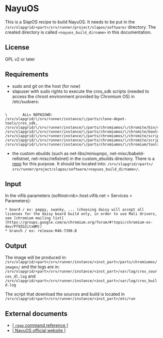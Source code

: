 # NayuOS

This is a SlapOS recipe to build NayuOS. It needs to be put in the <code>/srv/slapgrid/\<part\>/srv/runner/project/slapos/software/</code> directory. The created directory is called <code>\<nayuos_build_dirname\></code> in this documentation.

## License

GPL v2 or later

## Requirements

*   sudo and git on the host (for now)
*   slapuser with sudo rights to execute the cros_sdk scripts (needed to access the chroot environment provided by Chromium OS)
in /etc/sudoers:
<pre><code>
\<slapuser\>       ALL= NOPASSWD: /srv/slapgrid/\<part\>/srv/runner/instance/\<inst_part\>/parts/clone-depot-tools/cros_sdk, /srv/slapgrid/\<part\>/srv/runner/instance/\<inst_part\>/parts/chromiumos/\<release\>/chromite/bin/cros_sdk, /srv/slapgrid/\<part\>/srv/runner/instance/\<inst_part\>/parts/chromiumos/\<release\>/chromite/bootstrap/cros_sdk, /srv/slapgrid/\<part\>/srv/runner/instance/\<inst_part\>/parts/chromiumos/\<release\>/chromite/scripts/cros_sdk.py, /srv/slapgrid/\<part\>/srv/runner/instance/\<inst_part\>/parts/chromiumos/\<release\>/chromite/scripts/cros_sdk.pyc, /srv/slapgrid/\<part\>/srv/runner/instance/\<inst_part\>/parts/chromiumos/\<release\>/chromium/tools/depot_tools/cros_sdk
</code></pre>
*   the custom ebuilds (such as net-libs/miniupnpc, net-misc/babeld-re6stnet, net-misc/re6stnet) in the custom_ebuilds directory. There is a [repo](https://lab.nexedi.com/isabelle/custom_ebuilds) for this purpose. It should be located into: <code>/srv/slapgrid/\<part\>/ srv/runner/project/slapos/software/\<nayuos_build_dirname\>/</code>.

## Input
In the vifib parameters (softinst\<nb\>.host.vifib.net \> Services \> Parameters):

    * board / ex: peppy, swanky, ... (choosing daisy will accept all licenses for the daisy board build only, in order to use Mali drivers, see [chromium mailing list](https://groups.google.com/a/chromium.org/forum/#!topic/chromium-os-dev/Pf9ZG2itxWM))
    * branch / ex: release-R46-7390.B


## Output
The image will be produced in:
<code>/srv/slapgrid/\<part\>/srv/runner/instance/\<inst_part\>/parts/chromiumos/images/</code>
and the logs are in:
<code>/srv/slapgrid/\<part\>/srv/runner/instance/\<inst_part\>/var/log/cros_sources_dl.log</code> and <code>/srv/slapgrid/\<part\>/srv/runner/instance/\<inst_part\>/var/log/cros_build.log</code>

The script that download the sources and build is located in
<code>/srv/slapgrid/\<part\>/srv/runner/instance/\<inst_part\>/etc/run</code>

## External documents

*   [[ <code>repo</code> command reference ]](https://source.android.com/source/using-repo.html)
*   [[ NayuOS official website ]](https://www.nayuos.org)
